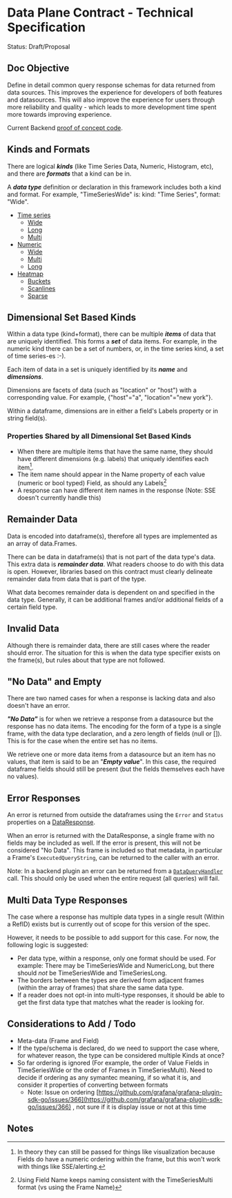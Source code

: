 # Data Plane Contract - Technical Specification

Status: Draft/Proposal

## Doc Objective

Define in detail common query response schemas for data returned from data sources. This improves the experience for developers of both features and datasources. This will also improve the experience for users through more reliability and quality - which leads to more development time spent more towards improving experience.

Current Backend [proof of concept code](https://github.com/grafana/grafana-plugin-sdk-go/pull/440).

## Kinds and Formats

There are logical **_kinds_** (like Time Series Data, Numeric, Histogram, etc), and there are **_formats_** that a kind can be in.

A **_data type_** definition or declaration in this framework includes both a kind and format. For example, "TimeSeriesWide" is: kind: "Time Series", format: "Wide".

* [Time series](./timeseries.md)
     * [Wide](./timeseries.md#time-series-wide-format-timeserieswide)
     * [Long](./timeseries.md#time-series-long-format-timeserieslong-sql-like)
     * [Multi](./timeseries.md#time-series-multi-format-timeseriesmulti)
* [Numeric](./numeric.md)
     * [Wide](./numeric.md#numeric-wide-format-numericwide)
     * [Multi](./numeric.md#numeric-multi-format-numericmulti)
     * [Long](./numeric.md#numeric-many-format-numericlong)
* [Heatmap](./heatmap.md)
     * [Buckets](./heatmap.md#heatmap-buckets-heatmapbuckets)
     * [Scanlines](./heatmap.md#heatmap-scanlines-heatmapscanlines)
     * [Sparse](./heatmap.md#heatmap-sparse-heatmapsparse)



## Dimensional Set Based Kinds

Within a data type (kind+format), there can be multiple **_items_** of data that are uniquely identified. This forms a **_set_** of data items. For example, in the numeric kind there can be a set of numbers, or, in the time series kind, a set of time series-es :-).

Each item of data in a set is uniquely identified by its **_name_** and **_dimensions_**.

Dimensions are facets of data (such as "location" or "host") with a corresponding value. For example, {"host"="a", "location"="new york"}.

Within a dataframe, dimensions are in either a field's Labels property or in string field(s).

### Properties Shared by all Dimensional Set Based Kinds

* When there are multiple items that have the same name, they should have different dimensions (e.g. labels) that uniquely identifies each item[^1].
* The item name should appear in the Name property of each value (numeric or bool typed) Field, as should any Labels[^2]
* A response can have different item names in the response (Note: SSE doesn't currently handle this)

## Remainder Data

Data is encoded into dataframe(s), therefore all types are implemented as an array of data.Frames.

There can be data in dataframe(s) that is not part of the data type's data. This extra data is **_remainder data_**. What readers choose to do with this data is open. However, libraries based on this contract must clearly delineate remainder data from data that is part of the type.

What data becomes remainder data is dependent on and specified in the data type. Generally, it can be additional frames and/or additional fields of a certain field type.

## Invalid Data

Although there is remainder data, there are still cases where the reader should error. The situation for this is when the data type specifier exists on the frame(s), but rules about that type are not followed.

## "No Data" and Empty

There are two named cases for when a response is lacking data and also doesn't have an error.

 **_"No Data"_** is for when we retrieve a response from a datasource but the response has no data items. The encoding for the form of a type is a single frame, with the data type declaration, and a zero length of fields (null or []). This is for the case when the entire set has no items.

We retrieve one or more data items from a datasource but an item has no values, that item is said to be an "**_Empty value_**". In this case, the required dataframe fields should still be present (but the fields themselves each have no values).

## Error Responses

An error is returned from outside the dataframes using the `Error` and `Status` properties on a [DataResponse](https://pkg.go.dev/github.com/grafana/grafana-plugin-sdk-go/backend#DataResponse).

When an error is returned with the DataResponse, a single frame with no fields may be included as well. If the error is present, this will not be considered "No Data". This frame is included so that metadata, in particular a Frame's `ExecutedQueryString`, can be returned to the caller with an error.

Note: In a backend plugin an error can be returned from a [`DataQueryHandler`](https://pkg.go.dev/github.com/grafana/grafana-plugin-sdk-go/backend#QueryDataHandler) call. This should only be used when the entire request (all queries) will fail.

## Multi Data Type Responses

The case where a response has multiple data types in a single result (Within a RefID) exists but is currently out of scope for this version of the spec.

However, it needs to be possible to add support for this case. For now, the following logic is suggested:

* Per data type, within a response, only one format should be used. For example: There may be TimeSeriesWide and NumericLong, but there should _not_ be TimeSeriesWide and TimeSeriesLong.
* The borders between the types are derived from adjacent frames (within the array of frames) that share the same data type.
* If a reader does not opt-in into multi-type responses, it should be able to get the first data type that matches what the reader is looking for.

## Considerations to Add / Todo

* Meta-data (Frame and Field)
* If the type/schema is declared, do we need to support the case where, for whatever reason, the type can be considered multiple Kinds at once?
* So far ordering is ignored (For example, the order of Value Fields in TimeSeriesWide or the order of Frames in TimeSeriesMulti). Need to decide if ordering as any symantec meaning, if so what it is, and consider it properties of converting between formats
  * Note: Issue on ordering [https://github.com/grafana/grafana-plugin-sdk-go/issues/366](https://github.com/grafana/grafana-plugin-sdk-go/issues/366) , not sure if it is display issue or not at this time

<!-- Footnotes themselves at the bottom. -->
## Notes

[^1]:

     In theory they can still be passed for things like visualization because Fields do have a numeric ordering within the frame, but this won't work with things like SSE/alerting.

[^2]:

     Using Field Name keeps naming consistent with the TimeSeriesMulti format (vs using the Frame Name)
